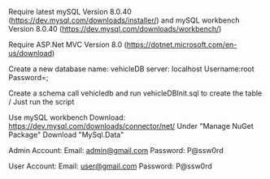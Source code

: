 Require latest mySQL Version 8.0.40 (https://dev.mysql.com/downloads/installer/) and mySQL workbench Version 8.0.40 (https://dev.mysql.com/downloads/workbench/)

Require ASP.Net MVC Version 8.0 (https://dotnet.microsoft.com/en-us/download)

Create a new database 
name: vehicleDB
server: localhost
Username:root
Password=;

Create a schema call vehicledb and run vehicleDBInit.sql to create the table / Just run the script 

Use mySQL workbench
Download: https://dev.mysql.com/downloads/connector/net/
Under "Manage NuGet Package" Download "MySql.Data"

Admin Account:
Email: admin@gmail.com
Password: P@ssw0rd

User Account:
Email: user@gmail.com
Password: P@ssw0rd





